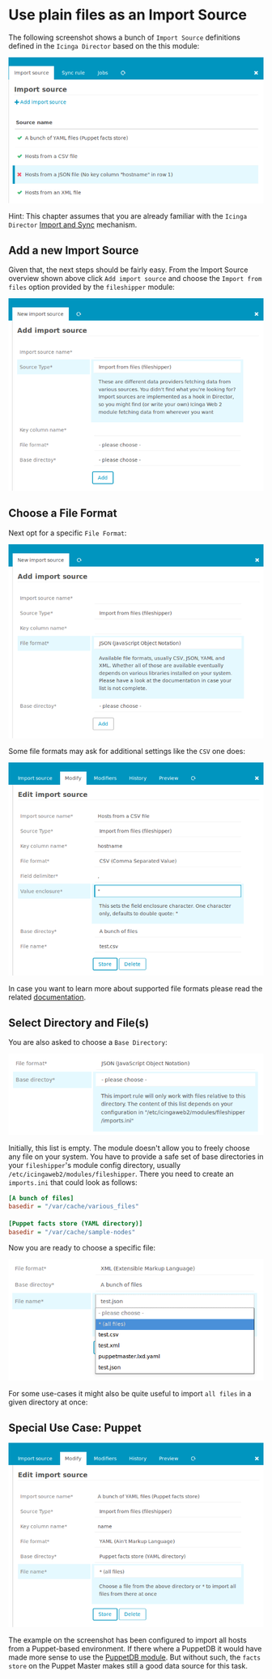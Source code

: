 <a id="ImportSource"></a>Use plain files as an Import Source
============================================================

The following screenshot shows a bunch of `Import Source` definitions defined
in the `Icinga Director` based on the this module:

![Icinga Web 2 Fileshipper](screenshot/fileshipper/01_fileshipper-imports-overview.png)

Hint: This chapter assumes that you are already familiar with the `Icinga Director`
[Import and Sync](https://github.com/Icinga/icingaweb2-module-director/blob/master/doc/70-Import-and-Sync.md) mechanism.


<a id="fileshipper-importsource"></a>Add a new Import Source
------------------------------------------------------------

Given that, the next steps should be fairly easy. From the Import Source overview
shown above click `Add import source` and choose the `Import from files` option
provided by the `fileshipper` module:

![Add a Fileshipper Import Source](screenshot/fileshipper/02_fileshipper-add-importsource.png)


<a id="fileshipper-format"></a>Choose a File Format
---------------------------------------------------

Next opt for a specific `File Format`:

![Choose a File Format](screenshot/fileshipper/03_fileshipper-choose-format.png)

Some file formats may ask for additional settings like the `CSV` one does:

![CSV file format settings](screenshot/fileshipper/05_fileshipper-csv-details.png)

In case you want to learn more about supported file formats please read the
related [documentation](11-FileFormats.md).

<a id="fileshipper-file"></a>Select Directory and File(s)
---------------------------------------------------------

You are also asked to choose a `Base Directory`:

![Choose a Base Directory](screenshot/fileshipper/04_fileshipper-choose-basedir.png)

Initially, this list is empty. The module doesn't allow you to freely choose any
file on your system. You have to provide a safe set of base directories in your
`fileshipper`'s module config directory, usually `/etc/icingaweb2/modules/fileshipper`.
There you need to create an `imports.ini` that could look as follows:

```ini
[A bunch of files]
basedir = "/var/cache/various_files"

[Puppet facts store (YAML directory)]
basedir = "/var/cache/sample-nodes"
```

Now you are ready to choose a specific file:

![Choose a specific file](screenshot/fileshipper/06_fileshipper-choose-file.png)

For some use-cases it might also be quite useful to import `all files` in a given
directory at once:

<a id="fileshipper-puppet"></a>Special Use Case: Puppet
-------------------------------------------------------

![Choose a specific file](screenshot/fileshipper/07_fileshipper-whole-directory.png)

The example on the screenshot has been configured to import all hosts from a
Puppet-based environment. If there where a PuppetDB it would have made more sense
to use the [PuppetDB module](https://github.com/Thomas-Gelf/icingaweb2-module-puppetdb).
But without such, the `facts store` on the Puppet Master makes still a good data
source for this task.
